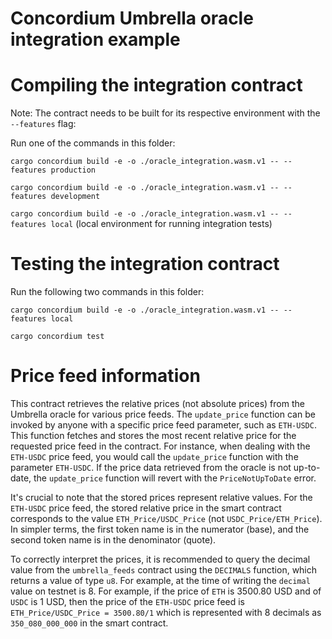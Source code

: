# Concordium Umbrella oracle integration example

# Compiling the integration contract

Note: The contract needs to be built for its respective environment with the `--features` flag:

Run one of the commands in this folder:

```cargo concordium build -e -o ./oracle_integration.wasm.v1 -- --features production```

```cargo concordium build -e -o ./oracle_integration.wasm.v1 -- --features development```

```cargo concordium build -e -o ./oracle_integration.wasm.v1 -- --features local``` (local environment for running integration tests)

# Testing the integration contract

Run the following two commands in this folder:

```cargo concordium build -e -o ./oracle_integration.wasm.v1 -- --features local```

```cargo concordium test```

# Price feed information

This contract retrieves the relative prices (not absolute prices) from the Umbrella oracle for various price feeds. The `update_price` function can be invoked by anyone with a specific price feed parameter, such as `ETH-USDC`. This function fetches and stores the most recent relative price for the requested price feed in the contract. For instance, when dealing with the `ETH-USDC` price feed, you would call the `update_price` function with the parameter `ETH-USDC`. If the price data retrieved from the oracle is not up-to-date, the `update_price` function will revert with the `PriceNotUpToDate` error. 

It's crucial to note that the stored prices represent relative values. For the `ETH-USDC` price feed, the stored relative price in the smart contract corresponds to the value `ETH_Price/USDC_Price` (not `USDC_Price/ETH_Price`). In simpler terms, the first token name is in the numerator (base), and the second token name is in the denominator (quote).

To correctly interpret the prices, it is recommended to query the decimal value from the `umbrella_feeds` contract using the `DECIMALS` function, which returns a value of type `u8`. For example, at the time of writing the `decimal` value on testnet is 8. For example, if the price of `ETH` is 3500.80 USD and of `USDC` is 1 USD, then the price of the `ETH-USDC` price feed is `ETH_Price/USDC_Price = 3500.80/1` which is represented with 8 decimals as `350_080_000_000` in the smart contract.

